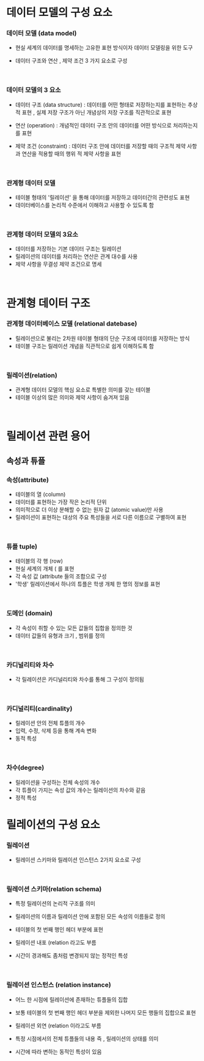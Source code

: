 # 데이터 모델의 구성 요소

### 데이터 모델 (data model)

* 현실 세계의 데이터를 명세하는 고유한 표현 방식이자 데이터 모델링을 위한 도구

* 데이터 구조와 연산 , 제약 조건 3 가지 요소로 구성

</br>

### 데이터 모델의 3 요소

* 데이터 구조 (data structure) : 데이터를 어떤 형태로 저장하는지를 표현하는 추상적 표현 , 실제 저장 구조가 아닌 개념상의 저장 구조를 직관적으로 표현

* 연산 (operation) : 개념적인 데이터 구조 안의 데이터를 어떤 방식으로 처리하는지를 표현

* 제약 조건 (constraint) : 데이터 구조 안에 데이터를 저장할 때의 구조적 제약 사항과 연산을 적용할 때의 행위
적 제약 사항을 표현

</br>

### 관계형 데이터 모델

* 테이블 형태의 '릴레이션' 을 통해 데이터를 저장하고 데이터간의 관련성도 표현 
* 데이터베이스를 논리적 수준에서 이해하고 사용할 수 있도록 함

</br>

### 관계형 데이터 모델의 3요소 

* 데이터를 저장하는 기본 데이터 구조는 릴레이션
* 릴레이션의 데이터를 처리하는 연산은 관계 대수를 사용
* 제약 사항을 무결성 제약 조건으로 명세

</br>

# 관계형 데이터 구조


### 관계형 데이터베이스 모델 (relational datebase)

* 릴레이션으로 불리는 2차원 테이블 형태의 단순 구조에 데이터를 저장하는 방식
* 테이블 구조는 릴레이션 개념을 직관적으로 쉽게 이해하도록 함

</br>

### 릴레이션(relation)

* 관계형 데이터 모델의 핵심 요소로 특별한 의미를 갖는 테이블
* 테이블 이상의 많은 의미와 제약 사항이 숨겨져 있음

</br>

# 릴레이션 관련 용어

## 속성과 튜플 

### 속성(attribute)

* 테이블의 열 (column)
* 데이터를 표현하는 가장 작은 논리적 단위
* 의미적으로 더 이상 분해할 수 없는 원자 값 (atomic value)만 사용
* 릴레이션이 표현하는 대상의 주요 특성들을 서로 다른 이름으로 구별하여 표현

</br>

### 튜플 tuple)
* 테이블의 각 행 (row)
* 현실 세계의 개체 ( 를 표현
* 각 속성 값 (attribute 들의 조합으로 구성
* '학생' 릴레이션에서 하나의 튜플은 학생 개체 한 명의 정보를 표현

</br>

### 도메인 (domain)

* 각 속성이 취할 수 있는 모든 값들의 집합을 정의한 것
* 데이터 값들의 유형과 크기 , 범위를 정의

</br>

### 카디널리티와 차수
* 각 릴레이션은 카디널리티와 차수를 통해 그 구성이 정의됨

</br>

### 카디널리티(cardinality)
* 릴레이션 안의 전체 튜플의 개수
* 입력, 수정, 삭제 등을 통해 계속 변화
* 동적 특성

</br>

### 차수(degree)
* 릴레이션을 구성하는 전체 속성의 개수
* 각 튜플이 가지는 속성 값의 개수는 릴레이션의 차수와 같음
* 정적 특성

# 릴레이션의 구성 요소 

### 릴레이션
* 릴레이션 스키마와 릴레이션 인스턴스 2가지 요소로 구성

</br>

### 릴레이션 스키마(relation schema)

* 특정 릴레이션의 논리적 구조를 의미

* 릴레이션의 이름과 릴레이션 안에 포함된 모든 속성의 이름들로 정의

* 테이블의 첫 번째 행인 헤더 부분에 표현

* 릴레이션 내포 (relation 라고도 부름

* 시간이 경과해도 좀처럼 변경되지 않는 정적인 특성

</br>

### 릴레이션 인스턴스 (relation instance)

* 어느 한 시점에 릴레이션에 존재하는 튜플들의 집합

* 보통 테이블의 첫 번째 행인 헤더 부분을 제외한 나머지 모든 행들의 집합으로 표현

* 릴레이션 외연 (relation 이라고도 부름

* 특정 시점에서의 전체 튜플들의 내용 즉 , 릴레이션의 상태를 의미

* 시간에 따라 변하는 동적인 특성이 있음


